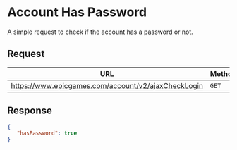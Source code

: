 # Account Has Password
A simple request to check if the account has a password or not.

## Request
| URL | Method |
| - | - |
| https://www.epicgames.com/account/v2/ajaxCheckLogin | `GET` |

## Response
```json
{
   "hasPassword": true
}
```